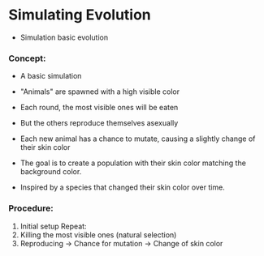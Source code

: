 # Simulating Evolution
- Simulation basic evolution

### Concept:
- A basic simulation
- "Animals" are spawned with a high visible color
- Each round, the most visible ones will be eaten
- But the others reproduce themselves asexually
- Each new animal has a chance to mutate, causing a slightly change of their skin color
- The goal is to create a population with their skin color matching the background color.


- Inspired by a species that changed their skin color over time.

### Procedure:
1) Initial setup
Repeat:
2) Killing the most visible ones (natural selection)
3) Reproducing -> Chance for mutation -> Change of skin color